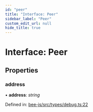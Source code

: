 ```yaml
---
id: "peer"
title: "Interface: Peer"
sidebar_label: "Peer"
custom_edit_url: null
hide_title: true
---
```


# Interface: Peer

## Properties

### address

• **address**: *string*

Defined in: [bee-js/src/types/debug.ts:22](https://github.com/ethersphere/bee-js/blob/7260ee1/src/types/debug.ts#L22)
